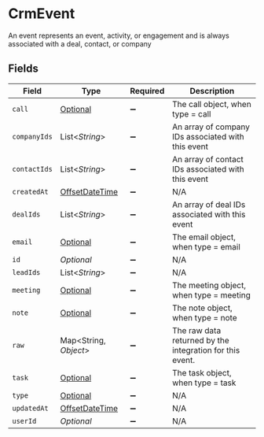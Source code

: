 # CrmEvent

An event represents an event, activity, or engagement and is always associated with a deal, contact, or company


## Fields

| Field                                                                                     | Type                                                                                      | Required                                                                                  | Description                                                                               |
| ----------------------------------------------------------------------------------------- | ----------------------------------------------------------------------------------------- | ----------------------------------------------------------------------------------------- | ----------------------------------------------------------------------------------------- |
| `call`                                                                                    | [Optional<PropertyCrmEventCall>](../../models/shared/PropertyCrmEventCall.md)             | :heavy_minus_sign:                                                                        | The call object, when type = call                                                         |
| `companyIds`                                                                              | List<*String*>                                                                            | :heavy_minus_sign:                                                                        | An array of company IDs associated with this event                                        |
| `contactIds`                                                                              | List<*String*>                                                                            | :heavy_minus_sign:                                                                        | An array of contact IDs associated with this event                                        |
| `createdAt`                                                                               | [OffsetDateTime](https://docs.oracle.com/javase/8/docs/api/java/time/OffsetDateTime.html) | :heavy_minus_sign:                                                                        | N/A                                                                                       |
| `dealIds`                                                                                 | List<*String*>                                                                            | :heavy_minus_sign:                                                                        | An array of deal IDs associated with this event                                           |
| `email`                                                                                   | [Optional<PropertyCrmEventEmail>](../../models/shared/PropertyCrmEventEmail.md)           | :heavy_minus_sign:                                                                        | The email object, when type = email                                                       |
| `id`                                                                                      | *Optional<String>*                                                                        | :heavy_minus_sign:                                                                        | N/A                                                                                       |
| `leadIds`                                                                                 | List<*String*>                                                                            | :heavy_minus_sign:                                                                        | N/A                                                                                       |
| `meeting`                                                                                 | [Optional<PropertyCrmEventMeeting>](../../models/shared/PropertyCrmEventMeeting.md)       | :heavy_minus_sign:                                                                        | The meeting object, when type = meeting                                                   |
| `note`                                                                                    | [Optional<PropertyCrmEventNote>](../../models/shared/PropertyCrmEventNote.md)             | :heavy_minus_sign:                                                                        | The note object, when type = note                                                         |
| `raw`                                                                                     | Map<String, *Object*>                                                                     | :heavy_minus_sign:                                                                        | The raw data returned by the integration for this event.                                  |
| `task`                                                                                    | [Optional<PropertyCrmEventTask>](../../models/shared/PropertyCrmEventTask.md)             | :heavy_minus_sign:                                                                        | The task object, when type = task                                                         |
| `type`                                                                                    | [Optional<CrmEventType>](../../models/shared/CrmEventType.md)                             | :heavy_minus_sign:                                                                        | N/A                                                                                       |
| `updatedAt`                                                                               | [OffsetDateTime](https://docs.oracle.com/javase/8/docs/api/java/time/OffsetDateTime.html) | :heavy_minus_sign:                                                                        | N/A                                                                                       |
| `userId`                                                                                  | *Optional<String>*                                                                        | :heavy_minus_sign:                                                                        | N/A                                                                                       |
